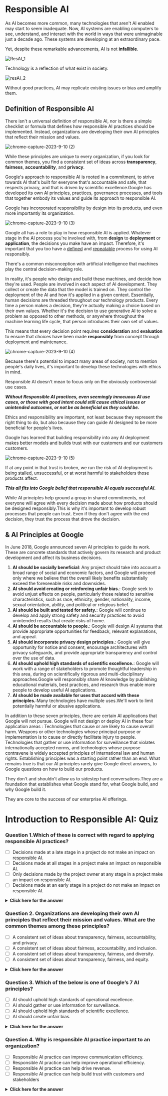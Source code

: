 # Responsible AI

As AI becomes more common, many technologies that aren't AI enabled may start to seem inadequate.
Now, AI systems are enabling computers to see, understand, and interact with the world in ways that were unimaginable just a decade ago.
These systems are developing at an extraordinary pace.

Yet, despite these remarkable advancements, AI is not **infallible**.


![ResAI_1](https://github.com/ngchub/Google-Cloud-Workshops/assets/28653377/efb3256c-338e-4fcf-9230-d73c5e578a05)

Technology is a reflection of what exist in society.

![resAI_2](https://github.com/ngchub/Google-Cloud-Workshops/assets/28653377/fe3a95a9-ab58-4c12-bca7-656096447c13)

Without good practices, AI may replicate existing issues or bias and amplify them.

## Definition of Responsible AI

There isn't a universal definition of responsible AI, nor is there a simple checklist or formula that defines how responsible AI practices should be implemented.
Instead, organizations are developing their own AI principles that reflect their mission and values.


![chrome-capture-2023-9-10 (2)](https://github.com/ngchub/Google-Cloud-Workshops/assets/28653377/2c258b3e-b621-4c34-b5a5-234f8e92c99a)

While these principles are unique to every organization, if you look for common themes, you find a consistent set of ideas across **transparency**, **fairness**, **accountability**, and **privacy**.

Google's approach to responsible AI is rooted in a commitment, to strive towards AI that's built for everyone that's accountable and safe, that respects privacy, and that is driven by scientific excellence.Google has developed its own AI principles, practices, governance processes, and tools that together embody its values and guide its approach to responsible AI.

Google has incorporated responsibility by design into its products, and even more importantly its organization.

![chrome-capture-2023-9-10 (3)](https://github.com/ngchub/Google-Cloud-Workshops/assets/28653377/e5c84b4c-ab60-44bc-80ce-80fff7bcbc01)


Google all has a role to play in how responsible AI is applied. Whatever stage in the AI process you're involved with, from **design** to **deployment** or **application**, the decisions you make have an impact. Therefore, it's important that you too have a <ins>defined</ins> and <ins>repeatable</ins> process for using AI responsibly.

There's a common misconception with artificial intelligence that machines play the central decision-making role. 

In reality, it's people who design and build these machines, and decide how they're used.
People are involved in each aspect of AI development.
They collect or create the data that the model is trained on.
They control the deployment of the AI and how it's applied in a given context.
Essentially, human decisions are threaded throughout our technology products.
Every time a person makes a decision, they're actually making a choice based on their own values.
Whether it's the decision to use generative AI to solve a problem as opposed to other methods, or anywhere throughout the machine learning life cycle, that person introduces their own set of values.

This means that every decision point requires **consideration** and **evaluation** to ensure that choices have been made **responsibly** from concept through deployment and maintenance.

![chrome-capture-2023-9-10 (4)](https://github.com/ngchub/Google-Cloud-Workshops/assets/28653377/875d2c11-0856-4bdb-96f0-345ffdcbd69a)

Because there's potential to impact many areas of society, not to mention people's daily lives, it's important to develop these technologies with ethics in mind.

Responsible AI doesn't mean to focus only on the obviously controversial use cases.

***Without Responsible AI practices, even seemingly innocuous AI use cases, or those with good intent could still cause ethical issues or unintended outcomes, or not be as beneficial as they could be.***

Ethics and responsibility are important, not least because they represent the right thing to do, but also because they can guide AI designed to be more beneficial for people's lives.

Google has learned that building responsibility into any AI deployment makes better models and builds trust with our customers and our customers customers. 

![chrome-capture-2023-9-10 (5)](https://github.com/ngchub/Google-Cloud-Workshops/assets/28653377/58e49d24-88f6-417c-ac45-963c109c254b)

If at any point in that trust is broken, we run the risk of AI deployment is being stalled, unsuccessful, or at worst harmful to stakeholders those products affect.


***This all fits into Google belief that responsible AI equals successful AI.***


While AI principles help ground a group in shared commitments, not everyone will agree with every decision made about how products should be designed responsibly.This is why it's important to develop robust processes that people can trust. Even if they don't agree with the end decision, they trust the process that drove the decision.

## & AI Principles at Google

In June 2018, Google announced seven AI principles to guide its work.
These are concrete standards that actively govern its research and product development and affect its business decisions.
1. **AI should be socially beneficial**: Any project should take into account a broad range of social and economic factors, and Google will proceed only where we believe that the overall likely benefits substantially exceed the foreseeable risks and downsides.
2. **AI should avoid creating or reinforcing unfair bias.**: Google seek to avoid unjust effects on people, particularly those related to sensitive characteristics, such as race, ethnicity, gender, nationality, income, sexual orientation, ability, and political or religious belief.
3. **AI should be built and tested for safety.**: Google will continue to develop and apply strong safety and security practices to avoid unintended results that create risks of home.
4. **AI should be accountable to people.**: Google will design AI systems that provide appropriate opportunities for feedback, relevant explanations, and appeal.
5. **AI should incorporate privacy design principles.**: Google will give opportunity for notice and consent, encourage architectures with privacy safeguards, and provide appropriate transparency and control over the use of data.
6. **AI should uphold high standards of scientific excellence.**: Google will work with a range of stakeholders to promote thoughtful leadership in this area, during on scientifically rigorous and multi-disciplinary approaches.Google will responsibly share AI knowledge by publishing educational materials, best practices, and research thus enable more people to develop useful AI applications.
7. **AI should be made available for uses that accord with these principles.**:Many technologies have multiple uses.We'll work to limit potentially harmful or abusive applications.

In addition to these seven principles, there are certain AI applications that Google will not pursue. Google will not design or deploy AI in these four application areas : Technologies that cause or are likely to cause overall harm. 
Weapons or other technologies whose principal purpose or implementation is to cause or directly facilitate injury to people. Technologies that gather or use information for surveillance that violates internationally accepted norms, and technologies whose purpose contravene is widely accepted principles of international law and human rights. Establishing principles was a starting point rather than an end.
What remains true is that our AI principles rarely give Google direct answers, to Google questions on how to build our products.
   
They don't and shouldn't allow us to sidestep hard conversations.They are a foundation that establishes what Google stand for, what Google build, and why Google build it.


They are core to the success of our enterprise AI offerings.


# Introduction to Responsible AI: Quiz

<h3> Question 1.Which of these is correct with regard to applying responsible AI practices? </h3>

- [ ] Decisions made at a late stage in a project do not make an impact on responsible AI. <br/>
- [ ] Decisions made at all stages in a project make an impact on responsible AI. <br/>
- [ ] Only decisions made by the project owner at any stage in a project make an impact on responsible AI. <br/>
- [ ] Decisions made at an early stage in a project do not make an impact on responsible AI. <br/>
</div>

<details>
  <summary><b>Click here for the answer</b></summary>
<br>
<div id="q79" class="collapse">
   
- [ ] Decisions made at a late stage in a project do not make an impact on responsible AI. <br/>
- [x] Decisions made at all stages in a project make an impact on responsible AI. <br/>
- [ ] Only decisions made by the project owner at any stage in a project make an impact on responsible AI. <br/>
- [ ] Decisions made at an early stage in a project do not make an impact on responsible AI. <br/>

 </b>
</div>
</details>


<h3> Question 2. Organizations are developing their own AI principles that reflect their mission and values. What are the common themes among these principles? </h3>

- [ ] A consistent set of ideas about transparency, fairness, accountability, and privacy. <br/>
- [ ] A consistent set of ideas about fairness, accountability, and inclusion. <br/>
- [ ] A consistent set of ideas about transparency, fairness, and diversity. <br/>
- [ ] A consistent set of ideas about transparency, fairness, and equity. <br/>
</div>

<details>
  <summary><b>Click here for the answer</b></summary>
<br>
<div id="q79" class="collapse">
   
- [x] A consistent set of ideas about transparency, fairness, accountability, and privacy. <br/>
- [ ] A consistent set of ideas about fairness, accountability, and inclusion. <br/>
- [ ] A consistent set of ideas about transparency, fairness, and diversity. <br/>
- [ ] A consistent set of ideas about transparency, fairness, and equity. <br/>

 </b>
</div>
</details>


<h3> Question 3. Which of the below is one of Google’s 7 AI principles? </h3>

- [ ] AI should uphold high standards of operational excellence.
- [ ] AI should gather or use information for surveillance.
- [ ] AI should uphold high standards of scientific excellence.
- [ ] AI should create unfair bias.

</div>

<details>
  <summary><b>Click here for the answer</b></summary>
<br>
<div id="q79" class="collapse">
  
- [ ] AI should uphold high standards of operational excellence.
- [ ] AI should gather or use information for surveillance.
- [x] AI should uphold high standards of scientific excellence.
- [ ] AI should create unfair bias.

 </b>
</div>
</details>

<h3> Question 4. Why is responsible AI practice important to an organization? </h3>

- [ ] Responsible AI practice can improve communication efficiency.
- [ ] Responsible AI practice can help improve operational efficiency.
- [ ] Responsible AI practice can help drive revenue.
- [ ] Responsible AI practice can help build trust with customers and stakeholders

</div>

<details>
  <summary><b>Click here for the answer</b></summary>
<br>
<div id="q79" class="collapse">
  
- [ ] Responsible AI practice can improve communication efficiency.
- [ ] Responsible AI practice can help improve operational efficiency.
- [ ] Responsible AI practice can help drive revenue.
- [x] Responsible AI practice can help build trust with customers and stakeholders

 </b>
</div>
</details>




